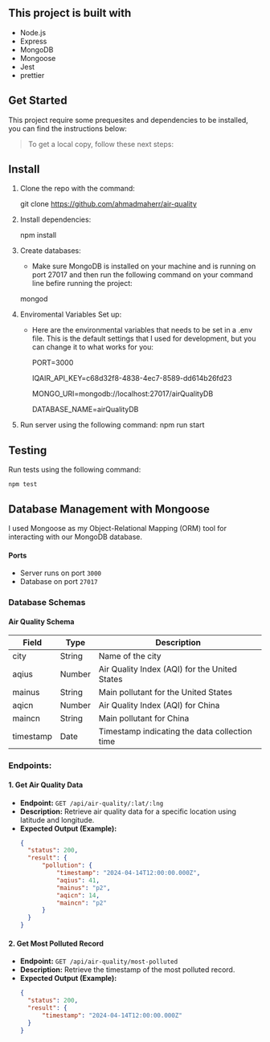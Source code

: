 ## This project is built with

- Node.js
- Express
- MongoDB
- Mongoose
- Jest
- prettier

## Get Started

This project require some prequesites and dependencies to be installed, you can find the instructions below:

> To get a local copy, follow these next steps:

## Install

1. Clone the repo with the command:

   git clone https://github.com/ahmadmaherr/air-quality

2. Install dependencies:

   npm install

3. Create databases:

   - Make sure MongoDB is installed on your machine and is running on port 27017 and then run the following command on your command line befire running the project:

   mongod

4. Enviromental Variables Set up:

   - Here are the environmental variables that needs to be set in a .env file. This is the default settings that I used for development, but you can change it to what works for you:

     PORT=3000

     IQAIR_API_KEY=c68d32f8-4838-4ec7-8589-dd614b26fd23

     MONGO_URI=mongodb://localhost:27017/airQualityDB

     DATABASE_NAME=airQualityDB

5. Run server using the following command:
   npm run start

## Testing

Run tests using the following command:

    npm test

## Database Management with Mongoose

I used Mongoose as my Object-Relational Mapping (ORM) tool for interacting with our MongoDB database.

#### Ports

- Server runs on port `3000`
- Database on port `27017`

### Database Schemas

#### Air Quality Schema

| Field     | Type   | Description                                   |
| --------- | ------ | --------------------------------------------- |
| city      | String | Name of the city                              |
| aqius     | Number | Air Quality Index (AQI) for the United States |
| mainus    | String | Main pollutant for the United States          |
| aqicn     | Number | Air Quality Index (AQI) for China             |
| maincn    | String | Main pollutant for China                      |
| timestamp | Date   | Timestamp indicating the data collection time |

### Endpoints:

#### 1. Get Air Quality Data

- **Endpoint:** `GET /api/air-quality/:lat/:lng`
- **Description:** Retrieve air quality data for a specific location using latitude and longitude.
- **Expected Output (Example):**
  ```json
  {
  	"status": 200,
  	"result": {
  		"pollution": {
  			"timestamp": "2024-04-14T12:00:00.000Z",
  			"aqius": 41,
  			"mainus": "p2",
  			"aqicn": 14,
  			"maincn": "p2"
  		}
  	}
  }
  ```

#### 2. Get Most Polluted Record

- **Endpoint:** `GET /api/air-quality/most-polluted`
- **Description:** Retrieve the timestamp of the most polluted record.
- **Expected Output (Example):**
  ```json
  {
  	"status": 200,
  	"result": {
  		"timestamp": "2024-04-14T12:00:00.000Z"
  	}
  }
  ```
